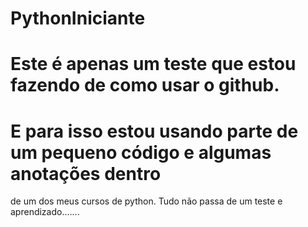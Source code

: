 # PythonIniciante

# Este é apenas um teste que estou fazendo de como usar o github.
# E para isso estou usando parte de um pequeno código e algumas anotações dentro
de um dos meus cursos de python. Tudo não passa de um teste e aprendizado.......
